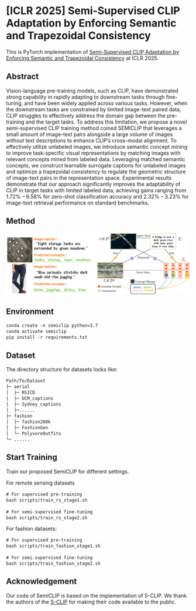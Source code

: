 # [ICLR 2025] Semi-Supervised CLIP Adaptation by Enforcing Semantic and Trapezoidal Consistency

This is PyTorch implementation of [Semi-Supervised CLIP Adaptation by Enforcing Semantic and Trapezoidal Consistency](https://openreview.net/pdf?id=97D725GJtQ) at ICLR 2025.

## Abstract
Vision-language pre-training models, such as CLIP, have demonstrated strong capability in rapidly adapting to downstream tasks through fine-tuning, and have been widely applied across various tasks. However, when the downstream tasks are constrained by limited image-text paired data, CLIP struggles to effectively address the domain gap between the pre-training and the target tasks. To address this limitation, we propose a novel semi-supervised CLIP training method coined SEMICLIP that leverages a small amount of image-text pairs alongside a large volume of images without text descriptions to enhance CLIP’s cross-modal alignment. To effectively utilize unlabeled images, we introduce semantic concept mining to improve task-specific visual representations by matching images with relevant concepts mined from labeled data. Leveraging matched semantic concepts, we construct learnable surrogate captions for unlabeled images and optimize a trapezoidal consistency to regulate the geometric structure of image-text pairs in the representation space. Experimental results demonstrate that our approach significantly improves the adaptability of CLIP in target tasks with limited labeled data, achieving gains ranging from 1.72% – 6.58% for zero-shot classification accuracy and 2.32% – 3.23% for image-text retrieval performance on standard benchmarks.

## Method

![1738834873509](assets/1738834873509.png)

## Environment

```
conda create -n semiclip python=3.7
conda activate semiclip
pip install -r requirements.txt
```

## Dataset

The directory structure for datasets looks like:

```
Path/To/Dataset
├─ aerial
│  ├─ RSICD
|  ├─ UCM_captions
|  ├─ Sydney_captions
│  ├─......
├─ fashion
│  ├─ fashion200k
│  ├─ FashionGen
│  └─ PolyvoreOutfits
└─ ......
```

## Start Training

Train our proposed SemiCLIP for different settings.

For remote sensing datasets

```
# For supervised pre-training
bash scripts/train_rs_stage1.sh

# For semi-supervised fine-tuning
bash scripts/train_rs_stage2.sh
```

For fashion datasets:

```
# For supervised pre-training
bash scripts/train_fashion_stage1.sh

# For semi-supervised fine-tuning
bash scripts/train_fashion_stage2.sh
```
## Acknowledgement
Our code of SemiCLIP is based on the implementation of S-CLIP. We thank the authors of the [S-CLIP](https://github.com/alinlab/s-clip) for making their code available to the public.